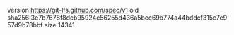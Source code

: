version https://git-lfs.github.com/spec/v1
oid sha256:3e7b7678f8dcb95924c56255d436a5bcc69b774a44bddcf315c7e957d9b78bbf
size 14341
